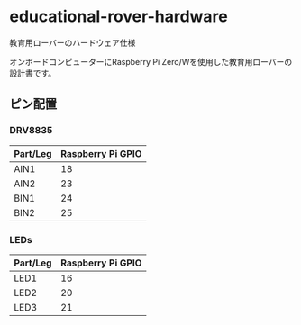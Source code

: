 # educational-rover-hardware

教育用ローバーのハードウェア仕様

オンボードコンピューターにRaspberry Pi Zero/Wを使用した教育用ローバーの設計書です。

## ピン配置

### DRV8835

| Part/Leg | Raspberry Pi GPIO |
| --- | --- |
| AIN1 | 18 |
| AIN2 | 23 |
| BIN1 | 24 |
| BIN2 | 25 |

### LEDs

| Part/Leg | Raspberry Pi GPIO |
| --- | --- |
| LED1 | 16 |
| LED2 | 20 |
| LED3 | 21 |
